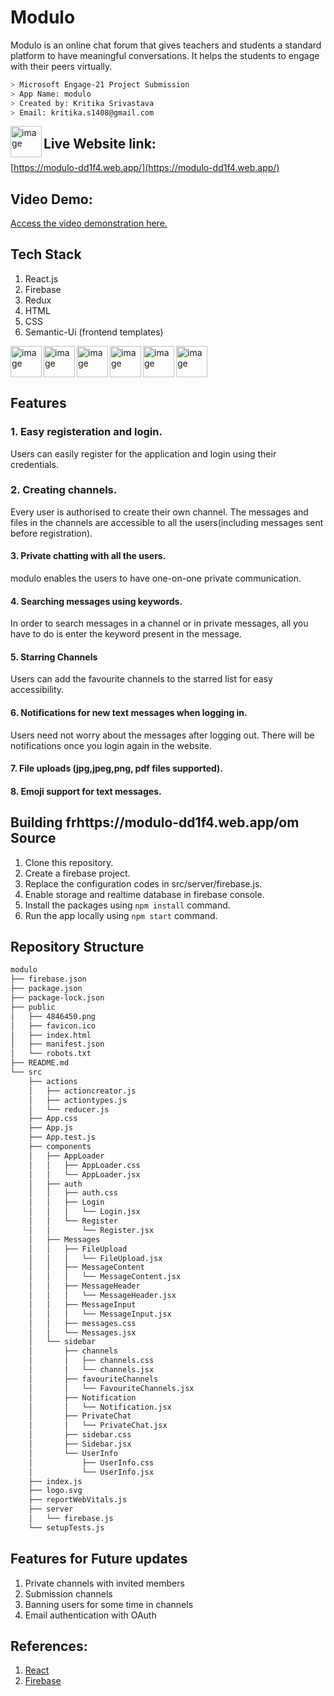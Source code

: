 # Modulo

Modulo is an online chat forum that gives teachers and students a standard platform to have meaningful conversations. It helps the students to engage with their peers virtually.

````bash
> Microsoft Engage-21 Project Submission
> App Name: modulo
> Created by: Kritika Srivastava
> Email: kritika.s1408@gmail.com
````
<img align="left" height="50px" src="https://github.com/kritika-srivastava/modulo/blob/main/image.png" alt="image" />

## Live Website link:  
[https://modulo-dd1f4.web.app/](https://modulo-dd1f4.web.app/)
## Video Demo:

[Access the video demonstration here.](https://youtu.be/GwnlF9DFUUU)

## Tech Stack

1. React.js 
2. Firebase
3. Redux
4. HTML
5. CSS
6. Semantic-Ui (frontend templates)


<img align="left" height="50px" src="https://icons-for-free.com/iconfiles/png/512/design+development+facebook+framework+mobile+react+icon-1320165723839064798.png" alt="image" />

<img align="left" height="50px" src="https://firebase.google.com/images/brand-guidelines/logo-vertical.png" alt="image" />

<img align="left" height="50px" src="https://cdn.iconscout.com/icon/free/png-256/redux-283024.png" alt="image" />


<img align="left" height="50px" src="https://cdn-icons-png.flaticon.com/512/919/919827.png" alt="image" />
<img  align="left" height="50px" src="https://icon-library.com/images/css-icon-png/css-icon-png-0.jpg" alt="image" />
<img  height="50px" src="https://cdn.worldvectorlogo.com/logos/semantic-ui.svg" alt="image" />

## Features
### 1. Easy registeration and login.
Users can easily register for the application and login using their credentials.
### 2. Creating channels.
Every user is authorised to create their own channel. The messages and files in the channels are accessible to all the users(including messages sent before registration).
#### 3. Private chatting with all the users.
modulo enables the users to have one-on-one private communication.

#### 4. Searching messages using keywords.
In order to search messages in a channel or in private messages, all you have to do is enter the keyword present in the message.

#### 5. Starring Channels
Users can add the favourite channels to the starred list for easy accessibility.

#### 6. Notifications for new text messages when logging in.
Users need not worry about the messages after logging out. There will be notifications once you login again in the website.

#### 7. File uploads (jpg,jpeg,png, pdf files supported).
#### 8. Emoji support for text messages.

## Building frhttps://modulo-dd1f4.web.app/om Source
1. Clone this repository.
2. Create a firebase project.
3. Replace the configuration codes in src/server/firebase.js.
4. Enable storage and realtime database in firebase console.
5. Install the packages using `npm install` command.
6. Run the app locally using `npm start` command.

## Repository Structure
````bash
modulo
├── firebase.json
├── package.json
├── package-lock.json
├── public
│   ├── 4846450.png
│   ├── favicon.ico
│   ├── index.html
│   ├── manifest.json
│   └── robots.txt
├── README.md
└── src
    ├── actions
    │   ├── actioncreator.js
    │   ├── actiontypes.js
    │   └── reducer.js
    ├── App.css
    ├── App.js
    ├── App.test.js
    ├── components
    │   ├── AppLoader
    │   │   ├── AppLoader.css
    │   │   └── AppLoader.jsx
    │   ├── auth
    │   │   ├── auth.css
    │   │   ├── Login
    │   │   │   └── Login.jsx
    │   │   └── Register
    │   │       └── Register.jsx
    │   ├── Messages
    │   │   ├── FileUpload
    │   │   │   └── FileUpload.jsx
    │   │   ├── MessageContent
    │   │   │   └── MessageContent.jsx
    │   │   ├── MessageHeader
    │   │   │   └── MessageHeader.jsx
    │   │   ├── MessageInput
    │   │   │   └── MessageInput.jsx
    │   │   ├── messages.css
    │   │   └── Messages.jsx
    │   └── sidebar
    │       ├── channels
    │       │   ├── channels.css
    │       │   └── channels.jsx
    │       ├── favouriteChannels
    │       │   └── FavouriteChannels.jsx
    │       ├── Notification
    │       │   └── Notification.jsx
    │       ├── PrivateChat
    │       │   └── PrivateChat.jsx
    │       ├── sidebar.css
    │       ├── Sidebar.jsx
    │       └── UserInfo
    │           ├── UserInfo.css
    │           └── UserInfo.jsx
    ├── index.js
    ├── logo.svg
    ├── reportWebVitals.js
    ├── server
    │   └── firebase.js
    └── setupTests.js
````

## Features for Future updates
1. Private channels with invited members
2. Submission channels 
3. Banning users for some time in channels
4. Email authentication with OAuth


## References:

1. [React](https://reactjs.org/docs/getting-started.html)
2. [Firebase](https://firebase.google.com/docs?gclid=Cj0KCQiA7oyNBhDiARIsADtGRZb0hOGHVmG2-yh5mJUb1xW73wEfZde1c-Qti04YSkIC8CAELT1ay9IaAvy6EALw_wcB&gclsrc=aw.ds)

